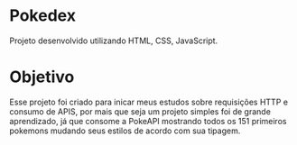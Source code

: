 # Pokedex

Projeto desenvolvido utilizando HTML, CSS, JavaScript. 

# Objetivo

Esse projeto foi criado para inicar meus estudos sobre requisições HTTP e consumo de APIS,
por mais que seja um projeto simples foi de grande aprendizado, já que consome a PokeAPI
mostrando todos os 151 primeiros pokemons mudando seus estilos de acordo com sua tipagem. 
